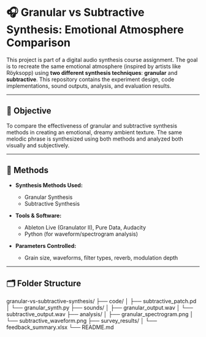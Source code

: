 # 🎧 Granular vs Subtractive Synthesis: Emotional Atmosphere Comparison

This project is part of a digital audio synthesis course assignment. The goal is to recreate the same emotional atmosphere (inspired by artists like Röyksopp) using **two different synthesis techniques**: **granular** and **subtractive**. This repository contains the experiment design, code implementations, sound outputs, analysis, and evaluation results.

---

## 🎯 Objective

To compare the effectiveness of granular and subtractive synthesis methods in creating an emotional, dreamy ambient texture. The same melodic phrase is synthesized using both methods and analyzed both visually and subjectively.

---

## 🧪 Methods

- **Synthesis Methods Used:**
  - Granular Synthesis
  - Subtractive Synthesis

- **Tools & Software:**
  - Ableton Live (Granulator II), Pure Data, Audacity
  - Python (for waveform/spectrogram analysis)

- **Parameters Controlled:**
  - Grain size, waveforms, filter types, reverb, modulation depth

---

## 🗂 Folder Structure

granular-vs-subtractive-synthesis/
├── code/
│   ├── subtractive_patch.pd
│   └── granular_synth.py
├── sounds/
│   ├── granular_output.wav
│   └── subtractive_output.wav
├── analysis/
│   ├── granular_spectrogram.png
│   └── subtractive_waveform.png
├── survey_results/
│   └── feedback_summary.xlsx
└── README.md
